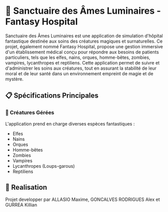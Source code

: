 # 🏥 Sanctuaire des Âmes Luminaires - Fantasy Hospital
Sanctuaire des Âmes Luminaires est une application de simulation d'hôpital fantastique destinée aux soins des créatures magiques et surnaturelles. Ce projet, également nommé Fantasy Hospital, propose une gestion immersive d'un établissement médical conçu pour répondre aux besoins de patients particuliers, tels que les elfes, nains, orques, homme-bêtes, zombies, vampires, lycanthropes et reptiliens. Cette application permet de suivre et d'administrer les soins aux créatures, tout en assurant la stabilité de leur moral et de leur santé dans un environnement empreint de magie et de mystère.

## 📋 Spécifications Principales
### 🧙 Créatures Gérées
L'application prend en charge diverses espèces fantastiques :

- Elfes
- Nains
- Orques
- Homme-bêtes
- Zombies
- Vampires
- Lycanthropes (Loups-garous)
- Reptiliens

## 📝 Realisation

Projet developper par ALLASIO Maxime, GONCALVES RODRIGUES Alex et GURREA Killian
